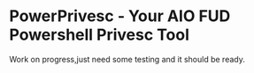 # PowerPrivesc - Your AIO FUD Powershell Privesc Tool
Work on progress,just need some testing and it should be ready.
